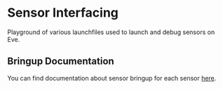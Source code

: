 # Sensor Interfacing

Playground of various launchfiles used to launch and debug sensors on Eve.

## Bringup Documentation

You can find documentation about sensor bringup for each sensor [here](docs/).
